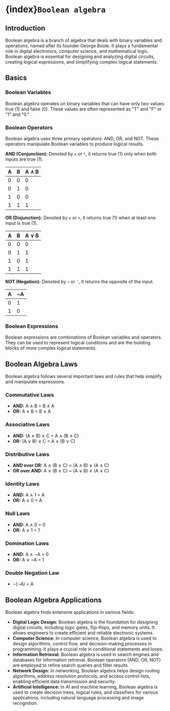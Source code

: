 # {index}`Boolean algebra`
## Introduction
Boolean algebra is a branch of algebra that deals with binary variables and operations, named after its founder George Boole. It plays a fundamental role in digital electronics, computer science, and mathematical logic. Boolean algebra is essential for designing and analyzing digital circuits, creating logical expressions, and simplifying complex logical statements.

## Basics

### Boolean Variables
Boolean algebra operates on binary variables that can have only two values: true (1) and false (0). These values are often represented as "T" and "F" or "1" and "0."

### Boolean Operators

Boolean algebra uses three primary operators: AND, OR, and NOT. These operators manipulate Boolean variables to produce logical results.

**AND (Conjunction):** Denoted by `∧` or `*`, it returns true (1) only when both inputs are true (1).

  | A | B | A ∧ B |
  |---|---|-------|
  | 0 | 0 |   0   |
  | 0 | 1 |   0   |
  | 1 | 0 |   0   |
  | 1 | 1 |   1   |

**OR (Disjunction):** Denoted by `∨` or `+`, it returns true (1) when at least one input is true (1).

  | A | B | A ∨ B |
  |---|---|-------|
  | 0 | 0 |   0   |
  | 0 | 1 |   1   |
  | 1 | 0 |   1   |
  | 1 | 1 |   1   |

**NOT (Negation):** Denoted by `¬` or `'`, it returns the opposite of the input.

  | A | ¬A |
  |---|----|
  | 0 |  1 |
  | 1 |  0 |

### Boolean Expressions

Boolean expressions are combinations of Boolean variables and operators. They can be used to represent logical conditions and are the building blocks of more complex logical statements.

## Boolean Algebra Laws

Boolean algebra follows several important laws and rules that help simplify and manipulate expressions.

### Commutative Laws

- **AND:** A ∧ B = B ∧ A
- **OR:** A ∨ B = B ∨ A

### Associative Laws

- **AND:** (A ∧ B) ∧ C = A ∧ (B ∧ C)
- **OR:** (A ∨ B) ∨ C = A ∨ (B ∨ C)

### Distributive Laws

- **AND over OR:** A ∧ (B ∨ C) = (A ∧ B) ∨ (A ∧ C)
- **OR over AND:** A ∨ (B ∧ C) = (A ∨ B) ∧ (A ∨ C)

### Identity Laws

- **AND:** A ∧ 1 = A
- **OR:** A ∨ 0 = A

### Null Laws

- **AND:** A ∧ 0 = 0
- **OR:** A ∨ 1 = 1

### Domination Laws

- **AND:** A ∧ ¬A = 0
- **OR:** A ∨ ¬A = 1

### Double Negation Law

- ¬(¬A) = A

## Boolean Algebra Applications

Boolean algebra finds extensive applications in various fields:
- **Digital Logic Design:** Boolean algebra is the foundation for designing digital circuits, including logic gates, flip-flops, and memory units. It allows engineers to create efficient and reliable electronic systems.
- **Computer Science:** In computer science, Boolean algebra is used to design algorithms, control flow, and decision-making processes in programming. It plays a crucial role in conditional statements and loops.
- **Information Retrieval:** Boolean algebra is used in search engines and databases for information retrieval. Boolean operators (AND, OR, NOT) are employed to refine search queries and filter results.
- **Network Design:** In networking, Boolean algebra helps design routing algorithms, address resolution protocols, and access control lists, enabling efficient data transmission and security.
- **Artificial Intelligence:** In AI and machine learning, Boolean algebra is used to create decision trees, logical rules, and classifiers for various applications, including natural language processing and image recognition.
